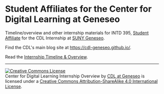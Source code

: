 # Student Affiliates for the Center for Digital Learning at Geneseo

Timeline/overview and other internship materials for INTD 395, [Student Affiliate](https://www.geneseo.edu/cdl/student-affiliates) for the CDL Internship at [SUNY Geneseo](https://geneseo.edu/).

Find the CDL's main blog site at https://cdl-geneseo.github.io/.

Read the [Internship Timeline & Overview](InternshipOverview.md).

-----

<a rel="license" href="http://creativecommons.org/licenses/by-sa/4.0/"><img alt="Creative Commons License" style="border-width:0" src="https://i.creativecommons.org/l/by-sa/4.0/88x31.png" /></a><br /><span xmlns:dct="http://purl.org/dc/terms/" property="dct:title">Center for Digital Learning Internship Overview</span> by <a xmlns:cc="http://creativecommons.org/ns#" href="https://github.com/cdl-geneseo/student-affiliates" property="cc:attributionName" rel="cc:attributionURL">CDL at Geneseo</a> is licensed under a <a rel="license" href="http://creativecommons.org/licenses/by-sa/4.0/">Creative Commons Attribution-ShareAlike 4.0 International License</a>.

